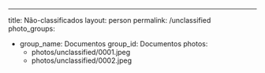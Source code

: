 ---
title: Não-classificados
layout: person
permalink: /unclassified
photo_groups:
  - group_name: Documentos
    group_id: Documentos
    photos:
      - photos/unclassified/0001.jpeg
      - photos/unclassified/0002.jpeg
